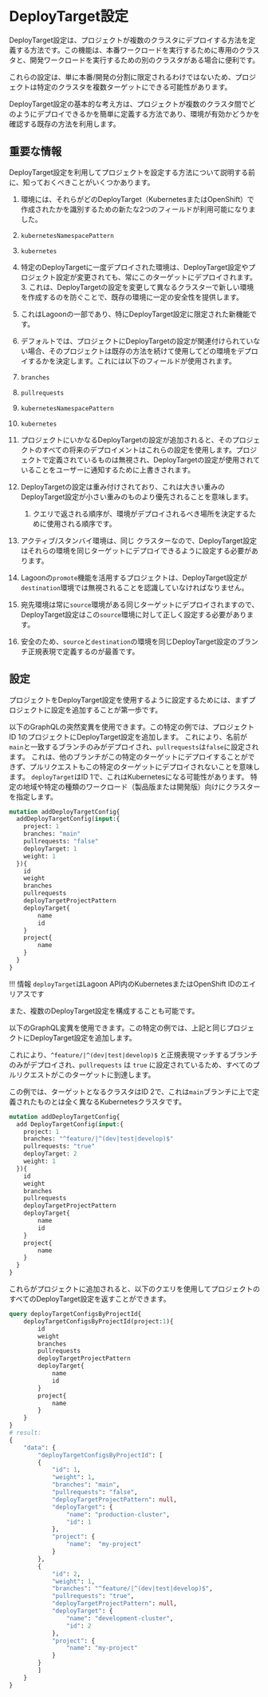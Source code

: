# DeployTarget設定

DeployTarget設定は、プロジェクトが複数のクラスタにデプロイする方法を定義する方法です。この機能は、本番ワークロードを実行するために専用のクラスタと、開発ワークロードを実行するための別のクラスタがある場合に便利です。

これらの設定は、単に本番/開発の分割に限定されるわけではないため、プロジェクトは特定のクラスタを複数ターゲットにできる可能性があります。

DeployTarget設定の基本的な考え方は、プロジェクトが複数のクラスタ間でどのようにデプロイできるかを簡単に定義する方法であり、環境が有効かどうかを確認する既存の方法を利用します。

## 重要な情報

DeployTarget設定を利用してプロジェクトを設定する方法について説明する前に、知っておくべきことがいくつかあります。

1. 環境には、それらがどのDeployTarget（KubernetesまたはOpenShift）で作成されたかを識別するための新たな2つのフィールドが利用可能になりました。

  1. `kubernetesNamespacePattern`
  2. `kubernetes`

2. 特定のDeployTargetに一度デプロイされた環境は、DeployTarget設定やプロジェクト設定が変更されても、常にこのターゲットにデプロイされます。 3. これは、DeployTargetの設定を変更して異なるクラスターで新しい環境を作成するのを防ぐことで、既存の環境に一定の安全性を提供します。
  4. これはLagoonの一部であり、特にDeployTarget設定に限定された新機能です。

2. デフォルトでは、プロジェクトにDeployTargetの設定が関連付けられていない場合、そのプロジェクトは既存の方法を続けて使用してどの環境をデプロイするかを決定します。これには以下のフィールドが使用されます。

  1. `branches`
  2. `pullrequests`
  3. `kubernetesNamespacePattern`
  4. `kubernetes`

3. プロジェクトにいかなるDeployTargetの設定が追加されると、そのプロジェクトのすべての将来のデプロイメントはこれらの設定を使用します。プロジェクトで定義されているものは無視され、DeployTargetの設定が使用されていることをユーザーに通知するために上書きされます。
4. DeployTargetの設定は重み付けされており、これは大きい重みのDeployTarget設定が小さい重みのものより優先されることを意味します。

    1. クエリで返される順序が、環境がデプロイされるべき場所を決定するために使用される順序です。

5. アクティブ/スタンバイ環境は、同じ クラスターなので、DeployTarget設定はそれらの環境を同じターゲットにデプロイできるように設定する必要があります。
6. Lagoonの`promote`機能を活用するプロジェクトは、DeployTarget設定が`destination`環境では無視されることを認識していなければなりません。

  1. 宛先環境は常に`source`環境がある同じターゲットにデプロイされますので、DeployTarget設定はこの`source`環境に対して正しく設定する必要があります。
  2. 安全のため、`source`と`destination`の環境を同じDeployTarget設定のブランチ正規表現で定義するのが最善です。

## 設定

プロジェクトをDeployTarget設定を使用するように設定するためには、まずプロジェクトに設定を追加することが第一歩です。

以下のGraphQLの突然変異を使用できます。この特定の例では、プロジェクトID 1のプロジェクトにDeployTarget設定を追加します。
これにより、名前が`main`と一致するブランチのみがデプロイされ、`pullrequests`は`false`に設定されます。
これは、他のブランチがこの特定のターゲットにデプロイすることができず、プルリクエストもこの特定のターゲットにデプロイされないことを意味します。
`deployTarget`はID 1で、これはKubernetesになる可能性があります。 特定の地域や特定の種類のワークロード（製品版または開発版）向けにクラスターを指定します。

```GraphQL title="DeployTargetの設定"
mutation addDeployTargetConfig{
  addDeployTargetConfig(input:{
    project: 1
    branches: "main"
    pullrequests: "false"
    deployTarget: 1
    weight: 1
  }){
    id
    weight
    branches
    pullrequests
    deployTargetProjectPattern
    deployTarget{
        name
        id
    }
    project{
        name
    }
  }
}
```

!!! 情報
    `deployTarget`はLagoon API内のKubernetesまたはOpenShift IDのエイリアスです

また、複数のDeployTarget設定を構成することも可能です。

以下のGraphQL変異を使用できます。この特定の例では、上記と同じプロジェクトにDeployTarget設定を追加します。

これにより、`^feature/|^(dev|test|develop)$` と正規表現マッチするブランチのみがデプロイされ、`pullrequests` は `true` に設定されているため、すべてのプルリクエストがこのターゲットに到達します。

この例では、ターゲットとなるクラスタはID 2で、これは`main`ブランチに上で定義されたものとは全く異なるKubernetesクラスタです。

```GraphQL title="DeployTargetの設定"
mutation addDeployTargetConfig{
  add DeployTargetConfig(input:{
    project: 1
    branches: "^feature/|^(dev|test|develop)$"
    pullrequests: "true"
    deployTarget: 2
    weight: 1
  }){
    id
    weight
    branches
    pullrequests
    deployTargetProjectPattern
    deployTarget{
        name
        id
    }
    project{
        name
    }
  }
}
```

これらがプロジェクトに追加されると、以下のクエリを使用してプロジェクトのすべてのDeployTarget設定を返すことができます。

```GraphQL title="Get DeployTargets"
query deployTargetConfigsByProjectId{
    deployTargetConfigsByProjectId(project:1){
        id
        weight
        branches
        pullrequests
        deployTargetProjectPattern
        deployTarget{
            name
            id
        }
        project{
            name
        }
    }
}
# result:
{
    "data": {
        "deployTargetConfigsByProjectId": [
        {
            "id": 1,
            "weight": 1,
            "branches": "main",
            "pullrequests": "false",
            "deployTargetProjectPattern": null,
            "deployTarget": {
                "name": "production-cluster",
                "id": 1
            },
            "project": {
                "name":  "my-project"
            }
        },
        {
            "id": 2,
            "weight": 1,
            "branches": "^feature/|^(dev|test|develop)$",
            "pullrequests": "true",
            "deployTargetProjectPattern": null,
            "deployTarget": {
                "name": "development-cluster",
                "id": 2
            },
            "project": {
                "name": "my-project"
            }
        }
        ]
    }
}
```